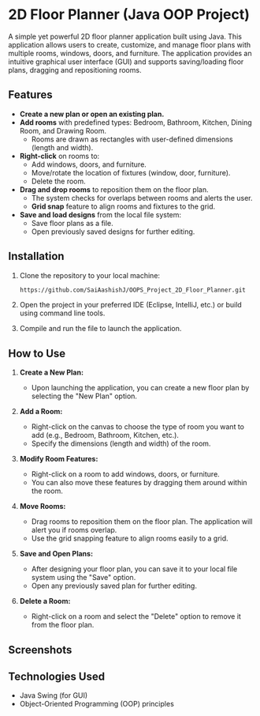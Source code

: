 # 2D Floor Planner (Java OOP Project)

A simple yet powerful 2D floor planner application built using Java. This application allows users to create, customize, and manage floor plans with multiple rooms, windows, doors, and furniture. The application provides an intuitive graphical user interface (GUI) and supports saving/loading floor plans, dragging and repositioning rooms.

## Features

- **Create a new plan or open an existing plan.**
- **Add rooms** with predefined types: Bedroom, Bathroom, Kitchen, Dining Room, and Drawing Room.
  - Rooms are drawn as rectangles with user-defined dimensions (length and width).
- **Right-click** on rooms to:
  - Add windows, doors, and furniture.
  - Move/rotate the location of fixtures (window, door, furniture).
  - Delete the room.
- **Drag and drop rooms** to reposition them on the floor plan.
  - The system checks for overlaps between rooms and alerts the user.
  - **Grid snap** feature to align rooms and fixtures to the grid.
- **Save and load designs** from the local file system:
  - Save floor plans as a file.
  - Open previously saved designs for further editing.

## Installation

1. Clone the repository to your local machine:

    ```bash
    https://github.com/SaiAashishJ/OOPS_Project_2D_Floor_Planner.git
    ```

2. Open the project in your preferred IDE (Eclipse, IntelliJ, etc.) or build using command line tools.

3. Compile and run the file to launch the application.

## How to Use

1. **Create a New Plan:**
   - Upon launching the application, you can create a new floor plan by selecting the "New Plan" option.
   
2. **Add a Room:**
   - Right-click on the canvas to choose the type of room you want to add (e.g., Bedroom, Bathroom, Kitchen, etc.).
   - Specify the dimensions (length and width) of the room.

3. **Modify Room Features:**
   - Right-click on a room to add windows, doors, or furniture.
   - You can also move these features by dragging them around within the room.

4. **Move Rooms:**
   - Drag rooms to reposition them on the floor plan. The application will alert you if rooms overlap.
   - Use the grid snapping feature to align rooms easily to a grid.

5. **Save and Open Plans:**
   - After designing your floor plan, you can save it to your local file system using the "Save" option.
   - Open any previously saved plan for further editing.

6. **Delete a Room:**
   - Right-click on a room and select the "Delete" option to remove it from the floor plan.

## Screenshots





## Technologies Used

- Java Swing (for GUI)
- Object-Oriented Programming (OOP) principles
